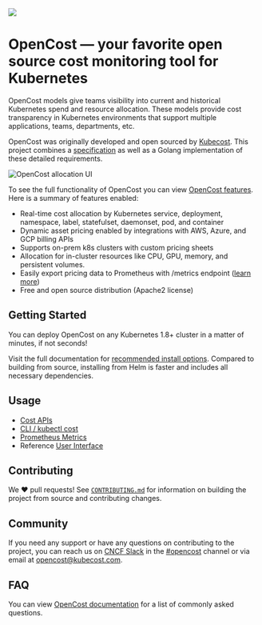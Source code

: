 <img src="./opencost-header.png"/>


# OpenCost — your favorite open source cost monitoring tool for Kubernetes

OpenCost models give teams visibility into current and historical Kubernetes spend and resource allocation. These models provide cost transparency in Kubernetes environments that support multiple applications, teams, departments, etc.

OpenCost was originally developed and open sourced by [Kubecost](https://kubecost.com). This project combines a [specification](/spec/) as well as a Golang implementation of these detailed requirements.

![OpenCost allocation UI](/allocation-drilldown.gif)

To see the full functionality of OpenCost you can view [OpenCost features](https://opencost.io). Here is a summary of features enabled:

- Real-time cost allocation by Kubernetes service, deployment, namespace, label, statefulset, daemonset, pod, and container
- Dynamic asset pricing enabled by integrations with AWS, Azure, and GCP billing APIs
- Supports on-prem k8s clusters with custom pricing sheets
- Allocation for in-cluster resources like CPU, GPU, memory, and persistent volumes.
- Easily export pricing data to Prometheus with /metrics endpoint ([learn more](PROMETHEUS.md))
- Free and open source distribution (Apache2 license)

## Getting Started

You can deploy OpenCost on any Kubernetes 1.8+ cluster in a matter of minutes, if not seconds!

Visit the full documentation for [recommended install options](https://www.opencost.io/docs/install). Compared to building from source, installing from Helm is faster and includes all necessary dependencies.

## Usage

- [Cost APIs](https://www.opencost.io/docs/api)
- [CLI / kubectl cost](https://www.opencost.io/docs/kubectl-cost)
- [Prometheus Metrics](https://www.opencost.io/docs/prometheus)
- Reference [User Interface](https://github.com/opencost/opencost/tree/develop/ui)

## Contributing

We :heart: pull requests! See [`CONTRIBUTING.md`](CONTRIBUTING.md) for information on building the project from source
and contributing changes.

## Community

If you need any support or have any questions on contributing to the project, you can reach us on [CNCF Slack](https://slack.cncf.io/) in the [#opencost](https://cloud-native.slack.com/archives/C03D56FPD4G) channel or via email at [opencost@kubecost.com](opencost@kubecost.com).

## FAQ

You can view [OpenCost documentation](https://www.opencost.io/docs/FAQ) for a list of commonly asked questions.
